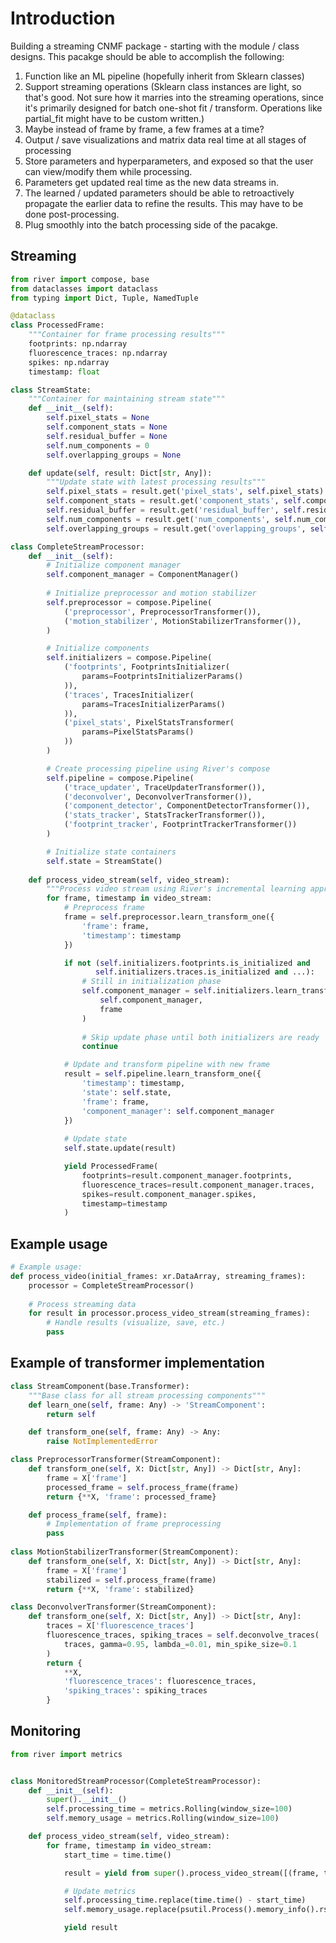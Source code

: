 # Introduction

Building a streaming CNMF package - starting with the module / class designs.
This pacakge should be able to accomplish the following:

1. Function like an ML pipeline (hopefully inherit from Sklearn classes)
2. Support streaming operations (Sklearn class instances are light, so that's good. Not sure how it marries into the
   streaming operations, since it's primarily designed for batch one-shot fit / transform. Operations like partial_fit
   might have to be custom written.)
3. Maybe instead of frame by frame, a few frames at a time?
4. Output / save visualizations and matrix data real time at all stages of processing
5. Store parameters and hyperparameters, and exposed so that the user can view/modify them while processing.
6. Parameters get updated real time as the new data streams in.
7. The learned / updated parameters should be able to retroactively propagate the earlier data to refine the results.
   This may have to be done post-processing.
8. Plug smoothly into the batch processing side of the pacakge.

## Streaming

```python
from river import compose, base
from dataclasses import dataclass
from typing import Dict, Tuple, NamedTuple

@dataclass
class ProcessedFrame:
    """Container for frame processing results"""
    footprints: np.ndarray
    fluorescence_traces: np.ndarray
    spikes: np.ndarray
    timestamp: float

class StreamState:
    """Container for maintaining stream state"""
    def __init__(self):
        self.pixel_stats = None
        self.component_stats = None
        self.residual_buffer = None
        self.num_components = 0
        self.overlapping_groups = None

    def update(self, result: Dict[str, Any]):
        """Update state with latest processing results"""
        self.pixel_stats = result.get('pixel_stats', self.pixel_stats)
        self.component_stats = result.get('component_stats', self.component_stats)
        self.residual_buffer = result.get('residual_buffer', self.residual_buffer)
        self.num_components = result.get('num_components', self.num_components)
        self.overlapping_groups = result.get('overlapping_groups', self.overlapping_groups)

class CompleteStreamProcessor:
    def __init__(self):
        # Initialize component manager
        self.component_manager = ComponentManager()
        
        # Initialize preprocessor and motion stabilizer
        self.preprocessor = compose.Pipeline(
            ('preprocessor', PreprocessorTransformer()),
            ('motion_stabilizer', MotionStabilizerTransformer()),
        )

        # Initialize components
        self.initializers = compose.Pipeline(
            ('footprints', FootprintsInitializer(
                params=FootprintsInitializerParams()
            )),
            ('traces', TracesInitializer(
                params=TracesInitializerParams()
            )),
            ('pixel_stats', PixelStatsTransformer(
                params=PixelStatsParams()
            ))
        )

        # Create processing pipeline using River's compose
        self.pipeline = compose.Pipeline(
            ('trace_updater', TraceUpdaterTransformer()),
            ('deconvolver', DeconvolverTransformer()),
            ('component_detector', ComponentDetectorTransformer()),
            ('stats_tracker', StatsTrackerTransformer()),
            ('footprint_tracker', FootprintTrackerTransformer())
        )

        # Initialize state containers
        self.state = StreamState()
    
    def process_video_stream(self, video_stream):
        """Process video stream using River's incremental learning approach"""
        for frame, timestamp in video_stream:
            # Preprocess frame
            frame = self.preprocessor.learn_transform_one({
                'frame': frame,
                'timestamp': timestamp
            })

            if not (self.initializers.footprints.is_initialized and 
                   self.initializers.traces.is_initialized and ...):
                # Still in initialization phase
                self.component_manager = self.initializers.learn_transform_one(
                    self.component_manager, 
                    frame
                )
                
                # Skip update phase until both initializers are ready
                continue

            # Update and transform pipeline with new frame
            result = self.pipeline.learn_transform_one({
                'timestamp': timestamp,
                'state': self.state,
                'frame': frame,
                'component_manager': self.component_manager
            })
            
            # Update state
            self.state.update(result)

            yield ProcessedFrame(
                footprints=result.component_manager.footprints,
                fluorescence_traces=result.component_manager.traces,
                spikes=result.component_manager.spikes,
                timestamp=timestamp
            )
```

## Example usage

```python
# Example usage:
def process_video(initial_frames: xr.DataArray, streaming_frames):
    processor = CompleteStreamProcessor()
    
    # Process streaming data
    for result in processor.process_video_stream(streaming_frames):
        # Handle results (visualize, save, etc.)
        pass
```

## Example of transformer implementation

```python
class StreamComponent(base.Transformer):
    """Base class for all stream processing components"""
    def learn_one(self, frame: Any) -> 'StreamComponent':
        return self

    def transform_one(self, frame: Any) -> Any:
        raise NotImplementedError

class PreprocessorTransformer(StreamComponent):
    def transform_one(self, X: Dict[str, Any]) -> Dict[str, Any]:
        frame = X['frame']
        processed_frame = self.process_frame(frame)
        return {**X, 'frame': processed_frame}

    def process_frame(self, frame):
        # Implementation of frame preprocessing
        pass
      
class MotionStabilizerTransformer(StreamComponent):
    def transform_one(self, X: Dict[str, Any]) -> Dict[str, Any]:
        frame = X['frame']
        stabilized = self.process_frame(frame)
        return {**X, 'frame': stabilized}

class DeconvolverTransformer(StreamComponent):
    def transform_one(self, X: Dict[str, Any]) -> Dict[str, Any]:
        traces = X['fluorescence_traces']
        fluorescence_traces, spiking_traces = self.deconvolve_traces(
            traces, gamma=0.95, lambda_=0.01, min_spike_size=0.1
        )
        return {
            **X,
            'fluorescence_traces': fluorescence_traces,
            'spiking_traces': spiking_traces
        }
```

## Monitoring

```python
from river import metrics


class MonitoredStreamProcessor(CompleteStreamProcessor):
    def __init__(self):
        super().__init__()
        self.processing_time = metrics.Rolling(window_size=100)
        self.memory_usage = metrics.Rolling(window_size=100)

    def process_video_stream(self, video_stream):
        for frame, timestamp in video_stream:
            start_time = time.time()

            result = yield from super().process_video_stream([(frame, timestamp)])

            # Update metrics
            self.processing_time.replace(time.time() - start_time)
            self.memory_usage.replace(psutil.Process().memory_info().rss)

            yield result
```
